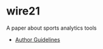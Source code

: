 # wire21

A paper about sports analytics tools

- [Author Guidelines](https://wires.onlinelibrary.wiley.com/hub/for_authors#Resources)
